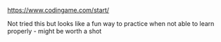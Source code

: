 
https://www.codingame.com/start/

Not tried this but looks like a fun way to practice when not able to learn properly - might be worth a shot